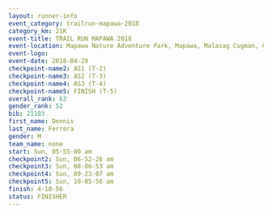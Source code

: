 ```yaml
---
layout: runner-info 
event_category: trailrun-mapawa-2018 
category_km: 21K 
event-title: TRAIL RUN MAPAWA 2018 
event-location: Mapawa Nature Adventure Park, Mapawa, Malasag Cugman, Cagayan de Oro Philippines 
event-logo: 
event-date: 2018-04-29 
checkpoint-name2: AS1 (T-2) 
checkpoint-name3: AS2 (T-3) 
checkpoint-name4: AS3 (T-4) 
checkpoint-name5: FINISH (T-5) 
overall_rank: 62
gender_rank: 52
bib: 21183
first_name: Dennis
last_name: Ferrera
gender: M
team_name: none
start: Sun, 05-55-00 am
checkpoint2: Sun, 06-52-26 am
checkpoint3: Sun, 08-06-53 am
checkpoint4: Sun, 09-23-07 am
checkpoint5: Sun, 10-05-56 am
finish: 4-10-56
status: FINISHER
---
```

